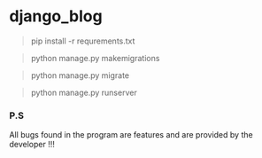 # django_blog

>  pip install -r requrements.txt


>  python manage.py makemigrations


>  python manage.py migrate


>  python manage.py runserver


### P.S
All bugs found in the program are features and are provided by the developer !!! 
